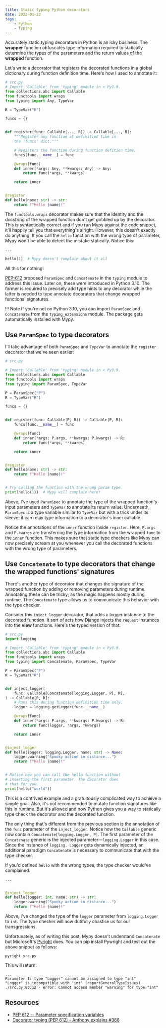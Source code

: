 ```yaml
---
title: Static typing Python decorators
date: 2022-01-23
tags:
    - Python
    - Typing
---
```


Accurately static typing decorators in Python is an icky business. The **wrapper**
function obfuscates type information required to statically determine the types of the
parameters and the return values of the **wrapped** function.

Let's write a decorator that registers the decorated functions in a global dictionary
during function definition time. Here's how I used to annotate it:

```python
# src.py
# Import 'Callable' from 'typing' module in < Py3.9.
from collections.abc import Callable
from functools import wraps
from typing import Any, TypeVar

R = TypeVar("R")

funcs = {}


def register(func: Callable[..., R]) -> Callable[..., R]:
    """Register any function at definition time in
    the 'funcs' dict."""

    # Registers the function during function defition time.
    funcs[func.__name__] = func

    @wraps(func)
    def inner(*args: Any, **kwargs: Any) -> Any:
        return func(*args, **kwargs)

    return inner


@register
def hello(name: str) -> str:
    return f"Hello {name}!"
```

The `functools.wraps` decorator makes sure that the identity and the docstring of the
wrapped function don't get gobbled up by the decorator. This is syntactically correct
and if you run Mypy against the code snippet, it'll happily tell you that everything's
alright. However, this doesn't exactly do anything. If you call the `hello` function
with the wrong type of parameter, Mypy won't be able to detect the mistake statically.
Notice this:

```python
...

hello(1)  # Mypy doesn't complain about it all
```

All this for nothing!

[PEP-612](https://www.python.org/dev/peps/pep-0612/) proposed `ParamSpec` and
`Concatenate` in the `typing` module to address this issue. Later on, these were
introduced in Python 3.10. The former is required to precisely add type hints to any
decorator while the latter is needed to type annotate decorators that change wrapped
functions' signatures.

!!! Note
    If you're not on Python 3.10, you can import `ParamSpec` and `Concatenate` from
    the `typing_extensions` module. The package gets automatically installed with Mypy.

## Use `ParamSpec` to type decorators

I'll take advantage of both `ParamSpec` and `TypeVar` to annotate the `register`
decorator that we've seen earlier:

```python
# src.py

# Import 'Callable' from 'typing' module in < Py3.9.
from collections.abc import Callable
from functools import wraps
from typing import ParamSpec, TypeVar

P = ParamSpec("P")
R = TypeVar("R")

funcs = {}


def register(func: Callable[P, R]) -> Callable[P, R]:
    funcs[func.__name__] = func

    @wraps(func)
    def inner(*args: P.args, **kwargs: P.kwargs) -> R:
        return func(*args, **kwargs)

    return inner


@register
def hello(name: str) -> str:
    return f"Hello {name}!"


# Try calling the function with the wrong param type.
print(hello(1))  # Mypy will complain here!
```

Above, I've used `ParamSpec` to annotate the type of the wrapped function's input
parameters and `TypeVar` to annotate its return value. Underneath, `ParamSpec` is a type
variable similar to `TypeVar` but with a trick under its sleeve; it can relay type
information to a decorator's inner callable.

Notice the annotations of the `inner` function inside `register`. Here, `P.args` and
`P.kwargs` are transferring the type information from the wrapped `func` to the `inner`
function. This makes sure that static type checkers like Mypy can now precisely scream
at you whenever you call the decorated functions with the wrong type of parameters.

## Use `Concatenate` to type decorators that change the wrapped functions' signatures

There's another type of decorator that changes the signature of the wrapped function by
adding or removing parameters during runtime. Annotating these can be tricky; as the
magic happens mostly during runtime. The `Concatenate` type allows us to communicate
this behavior with the type checker.

Consider this `inject_logger` decorator, that adds a logger instance to the decorated
function. It sort of acts how Django injects the `request` instances into the **view**
functions. Here's the typed version of that:


```python
# src.py
import logging

# Import 'Callable' from 'typing' module in < Py3.9.
from collections.abc import Callable
from functools import wraps
from typing import Concatenate, ParamSpec, TypeVar

P = ParamSpec("P")
R = TypeVar("R")


def inject_logger(
    func: Callable[Concatenate[logging.Logger, P], R],
) -> Callable[P, R]:
    # Runs this during function definition time only.
    logger = logging.getLogger(func.__name__)

    @wraps(func)
    def inner(*args: P.args, **kwargs: P.kwargs) -> R:
        return func(logger, *args, *kwargs)

    return inner


@inject_logger
def hello(logger: logging.Logger, name: str) -> None:
    logger.warning("Spooky action in distance...")
    return f"Hello {name}!"


# Notice how you can call the hello function without
# inserting the first parameter. The decorator does
# that for you.
print(hello("world"))
```

This is a contrived example and a gratuitously complicated way to achieve a simple goal.
Also, it's not recommended to mutate function signatures like this in runtime. But it's
allowed and now Python gives you a way to statically type check the decorator and the
decorated function.

The only thing that's different from the previous section is the annotation of the
`func` parameter of the `inject_logger`. Notice how the `Callable` generic now contain
`Concatenate[logging.Logger, P]`. The first parameter of the `Concatenate` generic is
the injected parameter—`logging.Logger` in this case. Since the instance of `logging.
Logger` gets dynamically injected, an additional paradigm `Concatenate` is necessary to
communicate that with the type checker.

If you'd defined `hello` with the wrong types, the type checker would've complained.

```python
...


@inject_logger
def hello(logger: int, name: str) -> str:
    logger.warning("Spooky action in distance...")
    return f"Hello {name}!"
```

Above, I've changed the type of the `logger` parameter from `logging.Logger` to `int`.
The type checker will now dutifully chastise us for our transgressions.

Unfortunately, as of writing this post, Mypy doesn't understand `Concatenate` but
Microsoft's [Pyright](https://github.com/microsoft/pyright) does. You can pip install
Pywright and test out the above snippet as follows:

```
pyright src.py
```

This will return:

```
...
Parameter 1: type "Logger" cannot be assigned to type "int"
"Logger" is incompatible with "int" (reportGeneralTypeIssues)
./src.py:83:12 - error: Cannot access member "warning" for type "int"
```

## Resources

* [PEP 612 -- Parameter specification variables](https://www.python.org/dev/peps/pep-0612/)
* [Decorator typing (PEP 612) - Anthony explains #386](https://www.youtube.com/watch?v=fwZoxWyMGM8)
